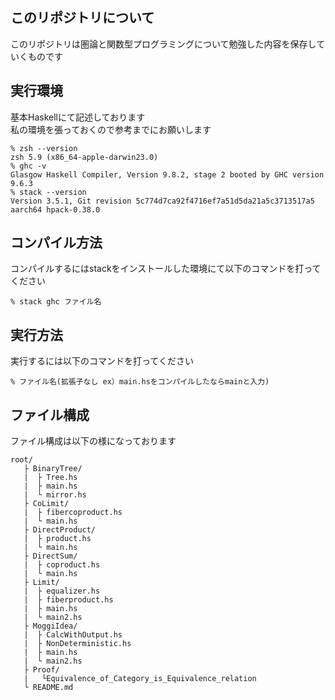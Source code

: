 ## このリポジトリについて
<p>このリポジトリは圏論と関数型プログラミングについて勉強した内容を保存していくものです<br></p>

## 実行環境
<p>基本Haskellにて記述しております<br>
私の環境を張っておくので参考までにお願いします</p>

```
% zsh --version
zsh 5.9 (x86_64-apple-darwin23.0)
% ghc -v
Glasgow Haskell Compiler, Version 9.8.2, stage 2 booted by GHC version 9.6.3
% stack --version
Version 3.5.1, Git revision 5c774d7ca92f4716ef7a51d5da21a5c3713517a5 aarch64 hpack-0.38.0
```

## コンパイル方法
<p>コンパイルするにはstackをインストールした環境にて以下のコマンドを打ってください</p>

```
% stack ghc ファイル名
```

## 実行方法
<p>実行するには以下のコマンドを打ってください</p>

```
% ファイル名(拡張子なし ex）main.hsをコンパイルしたならmainと入力)
```

## ファイル構成
<p>ファイル構成は以下の様になっております</p>

```
root/
   ├ BinaryTree/
   |  ├ Tree.hs
   |  ├ main.hs
   |  └ mirror.hs
   ├ CoLimit/
   |  ├ fibercoproduct.hs
   |  └ main.hs
   ├ DirectProduct/
   |  ├ product.hs
   |  └ main.hs
   ├ DirectSum/
   |  ├ coproduct.hs
   |  └ main.hs
   ├ Limit/
   |  ├ equalizer.hs
   |  ├ fiberproduct.hs
   |  ├ main.hs
   |  └ main2.hs
   ├ MoggiIdea/
   |  ├ CalcWithOutput.hs
   |  ├ NonDeterministic.hs
   |  ├ main.hs
   |  └ main2.hs
   ├ Proof/
   |   └Equivalence_of_Category_is_Equivalence_relation
   └ README.md
```
